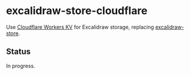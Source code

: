 # excalidraw-store-cloudflare

Use [Cloudflare Workers KV](https://developers.cloudflare.com/kv/) for Excalidraw storage, replacing [excalidraw-store](https://github.com/excalidraw/excalidraw-store).

## Status
In progress.

